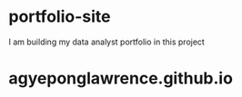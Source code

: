 # portfolio-site
 I am building my data analyst portfolio in this project
# agyeponglawrence.github.io
